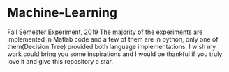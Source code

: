 # Machine-Learning

Fall Semester Experiment, 2019
The majority of the experiments are implemented in Matlab code and a few of them are in python, only one of them(Decision Tree) provided both language implementations.
I wish my work could bring you some inspirations and I would be thankful if you truly love it and give this repository a star.

 

